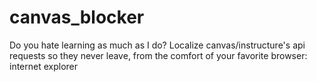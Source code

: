 # canvas_blocker
Do you hate learning as much as I do? Localize canvas/instructure's api requests so they never leave, from the comfort of your favorite browser: internet explorer
